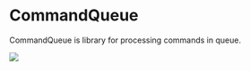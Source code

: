 # CommandQueue
CommandQueue is library for processing commands in queue.

[![](https://jitpack.io/v/genaku/CommandQueue.svg)](https://jitpack.io/#genaku/CommandQueue)
